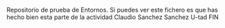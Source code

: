 Repositorio de prueba de Entornos. 
Si puedes ver este fichero es que has hecho bien esta parte de la actividad
Claudio Sanchez Sanchez
U-tad
FIN
